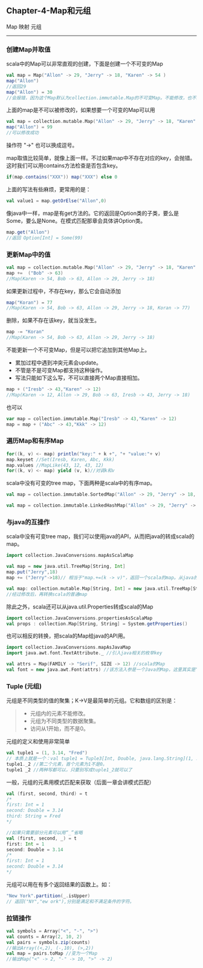 ﻿## Chapter-4-Map和元组

Map 映射 元组

---

### 创建Map并取值
scala中的Map可以非常直观的创建，下面是创建一个不可变的Map
```scala
val map = Map("Allon" -> 29, "Jerry" -> 18, "Karen" -> 54 )
map("Allon")
//返回29
map("Allon") = 30
//会报错，因为这个Map默认为collection.immutable.Map的不可变Map。不能修改，也不能添加元素。
```
上面的map是不可以被修改的，如果想要一个可变的Map可以用
```scala
val map = collection.mutable.Map("Allon" -> 29, "Jerry" -> 18, "Karen" -> 54 )
map("Allon") = 99
//可以修改成功
```
操作符 "->" 也可以换成逗号。

map取值比较简单，就像上面一样。不过如果map中不存在对应的key，会抛错。这时我们可以用contains方法检查是否包含key。
```scala
if(map.contains("XXX")) map("XXX") else 0
```
上面的写法有些麻烦，更常用的是：
```scala
val value1 = map.getOrElse("Allon",0)
```
像java中一样，map是有get方法的。它的返回是Option类的子类，要么是Some，要么是None。在模式匹配那章会具体讲Option类。
```scala
map.get("Allon")
//返回 Option[Int] = Some(99)
```

### 更新Map中的值

```scala
val map = collection.mutable.Map("Allon" -> 29, "Jerry" -> 18, "Karen" -> 54 )
map +=  ("Bob" -> 63) 
//Map(Karen -> 54, Bob -> 63, Allon -> 29, Jerry -> 18)
```
如果更新过程中，不存在key，那么它会自动添加
```scala
map("Koran") = 77 
//Map(Karen -> 54, Bob -> 63, Allon -> 29, Jerry -> 18, Koran -> 77)
```
删除，如果不存在该key，就当没发生。
```scala
map -= "Koran"
//Map(Karen -> 54, Bob -> 63, Allon -> 29, Jerry -> 18)
```
不能更新一个不可变Map，但是可以把它追加到其他Map上。

*   累加过程中遇到冲突元素会update。
*   不管是不是可变Map都支持这种操作。
*   写法只能如下这么写，不可以直接两个Map直接相加。
```scala
map + ("Iresb" -> 43,"Karen" -> 12)
//Map(Karen -> 12, Allon -> 29, Bob -> 63, Iresb -> 43, Jerry -> 18)
```
也可以
```scala
var map = collection.immutable.Map("Iresb" -> 43,"Karen" -> 12)
map = map + ("Abc" -> 43,"Kkk" -> 12)
```

### 遍历Map和有序Map
```scala
for((k, v) <- map) println("key:" + k +", "+ "value:"+ v)
map.keyset //Set(Iresb, Karen, Abc, Kkk)
map.values //MapLike(43, 12, 43, 12)
for((k, v) <- map) yield (v, k)//对调k和v
```
scala中没有可变的tree map，下面两种是scala中的有序map。
```scala
val map = collection.immutable.SortedMap("Allon" -> 29, "Jerry" -> 18, "Karen" -> 54 ) //基于平衡树实现的有序map。它是不可变的！

val map = collection.immutable.LinkedHashMap("Allon" -> 29, "Jerry" -> 18, "Karen" -> 54 ) //基于链表实现的有序map，顺序卽为插入顺序 
```

### 与java的互操作
scala中没有可变tree map，我们可以使用java的API，从而把java的转成scala的map。
```scala
import collection.JavaConversions.mapAsScalaMap

val map = new java.util.TreeMap[String, Int]
map.put("Jerry",18)
map += ("Jerry"->18)// 相当于"map.+=(k -> v)"，返回一个scala的map。从java的TreeMap直接返回scala的map，经历了一次“偷偷”（隐式）转换。

val map: collection.mutable.Map[String, Int] = new java.util.TreeMap[String, Int]
//经过修改后，再转换scala的普通map
```
除此之外，scala还可以从java.util.Properties转成scala的Map
```scala
import collection.JavaConversions.propertiesAsScalaMap
val props : collection.Map[String, String] = System.getProperties()
```
也可以相反的转换，把scala的Map给java的API用。
```scala
import collection.JavaConversions.mapAsJavaMap
import java.awt.font.TextAttribute._ //引入java相关的枚举key

val attrs = Map(FAMILY -> "Serif", SIZE -> 12) //scala的Map
val font = new java.awt.Font(attrs) //该方法入参是一个Java的Map，这里其实是“偷偷”把attrs转成了java的Map。
```
### Tuple (元组)
元组是不同类型的值的聚集；K->V是最简单的元组。它和数组的区别是：
>* 元组内的元素不能修改。
>* 元组为不同类型的数据聚集。
>* 访问从1开始，而不是0。

元组的定义和使用非常简单
```scala
val tuple1 = (1, 3.14, "Fred")
// 本质上就是一个：val tuple1 = Tuple3[Int, Double, java.lang.String](1, 3.14, "Fred")
tuple1._2 //第二个元素，首个元素为1不是0。
tuple1 _2 //两种写都可以，只要别写成tuple1_2就可以了
```

一般，元组的元素用模式匹配来获取（后面一章会讲模式匹配）
```scala
val (first, second, third) = t
/*
first: Int = 1
second: Double = 3.14
third: String = Fred
*/

//如果只需要部分元素可以用“_”省略
val (first, second, _) = t
first: Int = 1
second: Double = 3.14
/*
first: Int = 1
second: Double = 3.14
*/
```

元组可以用在有多个返回结果的函数上。如：
```scala
"New York".partition(_.isUpper)
// 返回("NY","ew ork"),分别是满足和不满足条件的字符。
```

### 拉链操作
```scala
val symbols = Array("<", "-", ">")
val counts = Array(2, 10, 2)
val pairs = symbols.zip(counts)
//输出Array((<,2), (-,10), (>,2))
val map = pairs.toMap //变为一个Map
//输出Map("<" -> 2, "-" -> 10, ">" -> 2)
```
